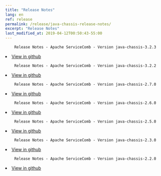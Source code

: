 ```yaml
---
title: "Release Notes"
lang: en
ref: release
permalink: /release/java-chassis-release-notes/
excerpt: "Release Notes"
last_modified_at: 2019-04-12T00:50:43-55:00
---
```


        Release Notes - Apache ServiceComb - Version java-chassis-3.2.3

<li><a href='https://github.com/apache/servicecomb-java-chassis/releases/tag/3.2.3'>View in github</a>
</li>                                                                                                                        
<p/>  

        Release Notes - Apache ServiceComb - Version java-chassis-3.2.2

<li><a href='https://github.com/apache/servicecomb-java-chassis/releases/tag/3.2.2'>View in github</a>
</li>                                                                                                                        
<p/>  

        Release Notes - Apache ServiceComb - Version java-chassis-2.7.0

<li><a href='https://github.com/apache/servicecomb-java-chassis/releases/tag/2.7.0'>View in github</a>
</li>                                                                                                                        
<p/>  

        Release Notes - Apache ServiceComb - Version java-chassis-2.6.0
                
<li><a href='https://github.com/apache/servicecomb-java-chassis/releases/tag/2.6.0'>View in github</a>
</li>                                                                                                                        
<p/>  

        Release Notes - Apache ServiceComb - Version java-chassis-2.5.0
                
<li><a href='https://github.com/apache/servicecomb-java-chassis/releases/tag/2.5.0'>View in github</a>
</li>                                                                                                                        
<p/>  

        Release Notes - Apache ServiceComb - Version java-chassis-2.3.0
                
<li><a href='https://github.com/apache/servicecomb-java-chassis/releases/tag/2.3.0'>View in github</a>
</li>                                                                                                                        
<p/>  

        Release Notes - Apache ServiceComb - Version java-chassis-2.2.0
                
<li><a href='https://github.com/apache/servicecomb-java-chassis/releases/tag/2.2.0'>View in github</a>
</li>                                                                                                                        
<p/>  
